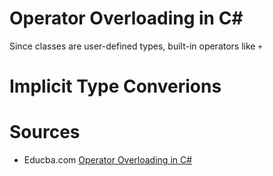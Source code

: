 # Operator Overloading in C#
Since classes are user-defined types, built-in operators like `+` 

# Implicit Type Converions

# Sources
- Educba.com [Operator Overloading in C#](https://www.educba.com/operator-overloading-in-c-sharp/)
